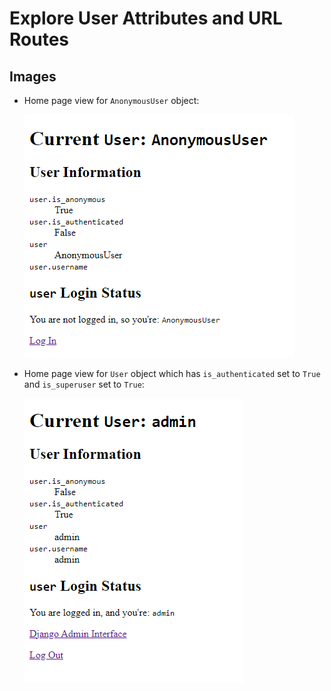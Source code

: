 # Explore User Attributes and URL Routes

## Images

* Home page view for `AnonymousUser` object:

  ![AnonymousUser object](../images/anonymoususer.png)

* Home page view for `User` object which has `is_authenticated` set to `True` and `is_superuser` set to `True`:

  ![User object which has is_authenticated set to True and is_superuser set to True](../images/user_is_authenticated_and_is_superuser.png)
